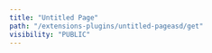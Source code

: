 ```yaml
---
title: "Untitled Page"
path: "/extensions-plugins/untitled-pageasd/get"
visibility: "PUBLIC"
---
```


